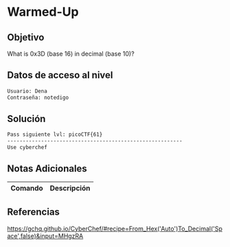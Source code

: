 # Warmed-Up
## Objetivo

What is 0x3D (base 16) in decimal (base 10)?
## Datos de acceso al nivel
```bash
Usuario: Dena
Contraseña: notedigo
```
## Solución
```bash
Pass siguiente lvl: picoCTF{61}
---------------------------------------------------------
Use cyberchef
```
## Notas Adicionales

| Comando  | Descripción | 
|------------|--------------|


## Referencias 
https://gchq.github.io/CyberChef/#recipe=From_Hex('Auto')To_Decimal('Space',false)&input=MHgzRA
